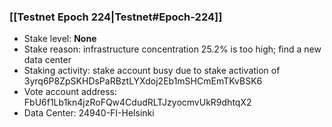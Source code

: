 ### [[Testnet Epoch 224|Testnet#Epoch-224]]
* Stake level: **None**
* Stake reason: infrastructure concentration 25.2% is too high; find a new data center
* Staking activity: stake account busy due to stake activation of 3yrq6P8ZpSKHDsPaRBztLYXdoj2Eb1mSHCmEmTKvBSK6
* Vote account address: FbU6f1Lb1kn4jzRoFQw4CdudRLTJzyocmvUkR9dhtqX2
* Data Center: 24940-FI-Helsinki